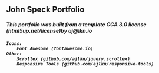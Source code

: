 <h2>John Speck Portfolio</h2>

<h4> <em>This portfolio was built from a template CCA 3.0 license (html5up.net/license)by aj@lkn.io 
	</em>
</h4>
<h5>
	
	
	Icons:
		Font Awesome (fontawesome.io)
	Other:
		Scrollex (github.com/ajlkn/jquery.scrollex)
		Responsive Tools (github.com/ajlkn/responsive-tools)
</h5>
